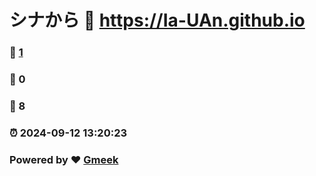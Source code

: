 # シナから :link: https://Ia-UAn.github.io 
### :page_facing_up: [1](https://Ia-UAn.github.io/tag.html) 
### :speech_balloon: 0 
### :hibiscus: 8 
### :alarm_clock: 2024-09-12 13:20:23 
### Powered by :heart: [Gmeek](https://github.com/Meekdai/Gmeek)
